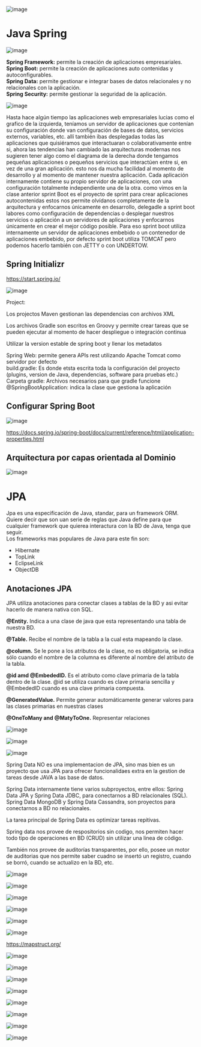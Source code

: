 
![image](https://user-images.githubusercontent.com/31891276/135485377-01fc0112-b414-42a7-ad2f-4f7407a3dd92.png)   
# Java Spring 

![image](https://user-images.githubusercontent.com/31891276/135555630-730d4bfc-67a3-44d1-ab2c-ae3d49b07925.png)

**Spring Framework:** permite la creación de aplicaciones empresariales.  
**Spring Boot:** permite la creación de aplicaciones auto contenidas y autoconfigurables.  
**Spring Data:** permite gestionar e integrar bases de datos relacionales y no relacionales con la aplicación.  
**Spring Security:** permite gestionar la seguridad de la aplicación.  


![image](https://user-images.githubusercontent.com/31891276/135555942-2df031b7-bfe8-4139-97d7-4c43dc15d286.png)

Hasta hace algún tiempo las aplicaciones web empresariales lucias como el grafico de la izquierda, teníamos un servidor de aplicaciones que contenían su configuración donde van configuración de bases de datos, servicios externos, variables, etc. allí también ibas desplegadas todas las aplicaciones que quisiéramos que interactuaran o colaborativamente entre si, ahora las tendencias han cambiado las arquitecturas modernas nos sugieren tener algo como el diagrama de la derecha donde tengamos pequeñas aplicaciones o pequeños servicios que interactúen entre si, en vez de una gran aplicación. esto nos da mucha facilidad al momento de desarrollo y al momento de mantener nuestra aplicación. Cada aplicación internamente contiene su propio servidor de aplicaciones, con una configuración totalmente independiente una de la otra. como vimos en la clase anterior sprint Boot es el proyecto de sprint para crear aplicaciones autocontenidas estos nos permite olvídanos completamente de la arquitectura y enfocarnos únicamente en desarrollo, delegadle a sprint boot labores como configuración de dependencias o desplegar nuestros servicios o aplicación a un servidores de aplicaciones y enfocarnos únicamente en crear el mejor código posible. Para eso sprint boot utiliza internamente un servidor de aplicaciones embebido o un contenedor de aplicaciones embebido, por defecto sprint boot utiliza TOMCAT pero podemos hacerlo también con JETTY o con UNDERTOW.



## Spring Initializr

https://start.spring.io/

![image](https://user-images.githubusercontent.com/31891276/135556303-49281ee5-f8aa-457a-937b-0eddbb8bc43e.png)


Project:

Los projectos Maven gestionan las dependencias con archivos XML  

Los archivos Gradle son escritos en Groovy y permite crear tareas que se pueden ejecutar al momento de hacer despliegue o integración continua

Utilizar la version estable de spring boot y llenar los metadatos  

Spring Web: permite genera APIs rest utilizando Apache Tomcat como servidor por defecto  
build.gradle: Es donde etsta escrita toda la configuración del proyecto (plugins, version de Java, dependencias, software para pruebas etc.)  
Carpeta gradle: Archivos necesarios para que gradle funcione  
@SpringBootApplication: indica la clase que gestiona la aplicación  


## Configurar Spring Boot  

![image](https://user-images.githubusercontent.com/31891276/135946165-0543a167-19b1-4052-892e-42ec27db2b4a.png)  

https://docs.spring.io/spring-boot/docs/current/reference/html/application-properties.html

## Arquitectura por capas orientada al Dominio

![image](https://user-images.githubusercontent.com/31891276/135947824-bf3fd7a2-ae4b-4099-9727-3201f0abd875.png)

# JPA

Jpa es una especificación de Java, standar, para un framework ORM. Quiere decir que son uan serie de reglas que Java define para que cualquier framework que quierea interactura con la BD de Java, tenga que seguir.  
Los frameworks mas populares de Java para este fin son:  

+ Hibernate
+ TopLink
+ EclipseLink
+ ObjectDB

## Anotaciones JPA  

JPA utiliza anotaciones para conectar clases a tablas de la BD y asi evitar hacerlo de manera nativa con SQL.

**@Entity.** Indica a una clase de java que esta representando una tabla de nuestra BD.  

**@Table.** Recibe el nombre de la tabla a la cual esta mapeando la clase.  

**@column.** Se le pone a los atributos de la clase, no es obligatoria, se indica sólo cuando el nombre de la columna es diferente al nombre del atributo de la tabla.  

**@id amd @EmbededID.** Es el atributo como clave primaria de la tabla dentro de la clase. @id se utiliza cuando es clave primaria sencilla y @EmbededID cuando es una clave primaria compuesta.  

**@GeneratedValue.** Permite generar automáticamente generar valores para las clases primarias en nuestras clases  

**@OneToMany and @MatyToOne.** Representar relaciones  

![image](https://user-images.githubusercontent.com/31891276/135948282-aee8aab0-855f-42ac-b047-99b0d240b914.png)


![image](https://user-images.githubusercontent.com/31891276/135948298-dc750587-d363-4510-ad93-94e5fe69e91e.png)


![image](https://user-images.githubusercontent.com/31891276/135948381-76fc0cd1-adb7-43a6-ba34-2e1728067906.png)


Spring Data NO es una implementacion de JPA, sino mas bien es un proyecto que usa JPA para ofrecer funcionalidaes extra en la gestion de tareas desde JAVA a las base de datos.  

Spring Data internamente tiene varios subproyectos, entre ellos: Spring Data JPA y Spring Data JDBC, para conectarnos a BD relacionales (SQL). Spring Data MongoDB y Spring Data Cassandra, son proyectos para conectarnos a BD no relacionales.  

La tarea principal de Spring Data es optimizar tareas repitivas.  

Spring data nos provee de respositorios sin codigo, nos permiten hacer todo tipo de operaciones en BD (CRUD) sin utilizar una linea de código.  

También nos provee de auditorías transparentes, por ello, posee un motor de auditorias que nos permite saber cuadno se insertó un registro, cuando se borró, cuando se actualizo en la BD, etc.  

![image](https://user-images.githubusercontent.com/31891276/135948876-0bc544dc-8ea9-4cbd-9655-90f574f4da60.png)  



![image](https://user-images.githubusercontent.com/31891276/136871865-22161b45-5a7b-4be3-8943-cfcb3f52c64d.png)

![image](https://user-images.githubusercontent.com/31891276/137649634-deb205f5-0261-4977-8524-907cc623ae38.png)

![image](https://user-images.githubusercontent.com/31891276/137649655-afd9005e-25fc-45fc-a8f5-b9e704b9d518.png)


![image](https://user-images.githubusercontent.com/31891276/137650731-b3b26d76-69ae-4a70-bce3-004c905d2250.png)

![image](https://user-images.githubusercontent.com/31891276/137650747-2e08a5d8-ac54-41a1-9165-926438df5d42.png)

https://mapstruct.org/

![image](https://user-images.githubusercontent.com/31891276/138384047-1fbffdf6-d1df-4334-bd5b-c72d223a53e1.png)

![image](https://user-images.githubusercontent.com/31891276/138793653-99293f4b-e0c4-461f-989e-374990c895a8.png)


![image](https://user-images.githubusercontent.com/31891276/139601788-8f20d9a8-42fb-40b9-94c5-4292a9c4e5ff.png)

![image](https://user-images.githubusercontent.com/31891276/139605772-945c7e45-a117-4ec6-9332-728f26b4b9b5.png)

![image](https://user-images.githubusercontent.com/31891276/139616038-66815d6d-5373-4ec1-b719-154feb1fe41b.png)

![image](https://user-images.githubusercontent.com/31891276/139705410-73028794-f4a2-4599-8f0d-c7feb3520899.png)

![image](https://user-images.githubusercontent.com/31891276/139705463-988a7af8-143b-434a-a9d2-ee133190693c.png)

![image](https://user-images.githubusercontent.com/31891276/139995131-160d6560-0750-424c-86d2-1821d2d0aa18.png)



